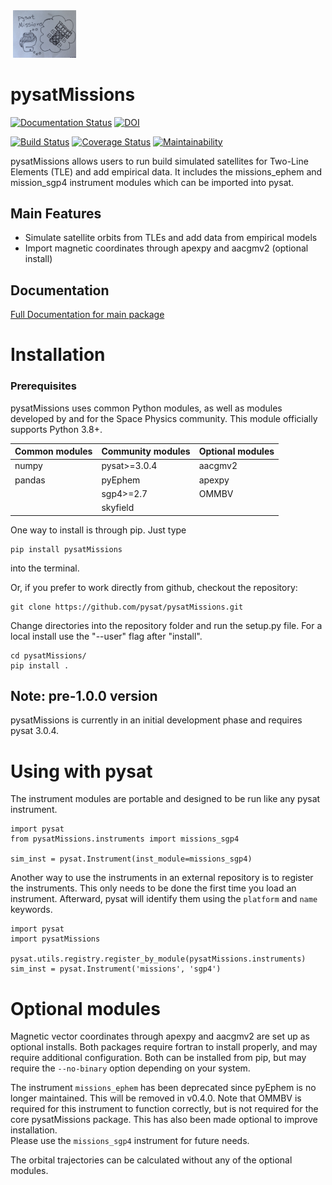 <div align="left">
        <img height="0" width="0px">
        <img width="20%" src="https://raw.githubusercontent.com/pysat/pysatMissions/main/docs/figures/missions-draft-logo.jpeg" alt="pysat Missions logo - the python snakes dreaming of a spaceship" title="pysatMissions"</img>
</div>

# pysatMissions
[![Documentation Status](https://readthedocs.org/projects/pysatmissions/badge/?version=latest)](https://pysatmissions.readthedocs.io/en/latest/?badge=latest)
[![DOI](https://zenodo.org/badge/209358908.svg)](https://zenodo.org/badge/latestdoi/209358908)

[![Build Status](https://github.com/github/docs/actions/workflows/main.yml/badge.svg)](https://github.com/github/docs/actions/workflows/main.yml/badge.svg)
[![Coverage Status](https://coveralls.io/repos/github/pysat/pysatMissions/badge.svg?branch=main)](https://coveralls.io/github/pysat/pysatMissions?branch=main)
[![Maintainability](https://api.codeclimate.com/v1/badges/83011911691b9d2076e9/maintainability)](https://codeclimate.com/github/pysat/pysatMissions/maintainability)

pysatMissions allows users to run build simulated satellites for Two-Line Elements (TLE) and add empirical data.  It includes the missions_ephem and mission_sgp4 instrument modules which can be imported into pysat.

Main Features
-------------
- Simulate satellite orbits from TLEs and add data from empirical models
- Import magnetic coordinates through apexpy and aacgmv2 (optional install)

Documentation
---------------------
[Full Documentation for main package](https://pysat.readthedocs.io/en/latest/)


# Installation

### Prerequisites

pysatMissions uses common Python modules, as well as modules developed by
and for the Space Physics community.  This module officially supports
Python 3.8+.  

| Common modules | Community modules | Optional modules |
| -------------- | ----------------- | ---------------- |
| numpy          | pysat>=3.0.4      | aacgmv2          |
| pandas         | pyEphem           | apexpy           |
|                | sgp4>=2.7         | OMMBV            |
|                | skyfield          |                  |


One way to install is through pip.  Just type

```
pip install pysatMissions
```
into the terminal.

Or, if you prefer to work directly from github, checkout the repository:

```
git clone https://github.com/pysat/pysatMissions.git
```

Change directories into the repository folder and run the setup.py file.  For
a local install use the "--user" flag after "install".

```
cd pysatMissions/
pip install .
```

Note: pre-1.0.0 version
-----------------------
pysatMissions is currently in an initial development phase and requires pysat
3.0.4.  

# Using with pysat

The instrument modules are portable and designed to be run like any pysat
instrument.

```
import pysat
from pysatMissions.instruments import missions_sgp4

sim_inst = pysat.Instrument(inst_module=missions_sgp4)
```
Another way to use the instruments in an external repository is to register the instruments.  This only needs to be done the first time you load an instrument.  Afterward, pysat will identify them using the `platform` and `name` keywords.

```
import pysat
import pysatMissions

pysat.utils.registry.register_by_module(pysatMissions.instruments)
sim_inst = pysat.Instrument('missions', 'sgp4')
```

# Optional modules

Magnetic vector coordinates through apexpy and aacgmv2 are set up as optional
installs. Both packages require fortran to install properly, and may require
additional configuration.  Both can be installed from pip, but may require the
`--no-binary` option depending on your system.

The instrument `missions_ephem` has been deprecated since pyEphem is no longer
maintained. This will be removed in v0.4.0.  Note that OMMBV is required for
this instrument to function correctly, but is not required for the core
pysatMissions package.  This has also been made optional to improve installation.  
Please use the `missions_sgp4` instrument for future needs.

The orbital trajectories can be calculated without any of the optional modules.
